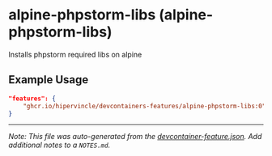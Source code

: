 
# alpine-phpstorm-libs (alpine-phpstorm-libs)

Installs phpstorm required libs on alpine

## Example Usage

```json
"features": {
    "ghcr.io/hipervincle/devcontainers-features/alpine-phpstorm-libs:0": {}
}
```





---

_Note: This file was auto-generated from the [devcontainer-feature.json](https://github.com/hipervincle/devcontainers-features/blob/main/src/alpine-phpstorm-libs/devcontainer-feature.json).  Add additional notes to a `NOTES.md`._
